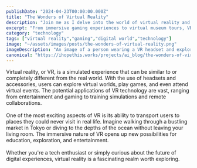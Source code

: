```yaml
---
publishDate: "2024-04-23T00:00:00.000Z"
title: "The Wonders of Virtual Reality"
description: "Join me as I delve into the world of virtual reality and explore its endless possibilities."
excerpt: "From immersive gaming experiences to virtual museum tours, VR technology is revolutionizing the way we interact with the digital world."
category: "technology"
tags: ["virtual reality","gaming","digital world","technology"]
image: "~/assets/images/posts/the-wonders-of-virtual-reality.png"
imageDescription: "An image of a person wearing a VR headset and exploring a futuristic virtual environment."
canonical: "https://ihopethis.works/projects/ai_blog/the-wonders-of-virtual-reality"
---
```

Virtual reality, or VR, is a simulated experience that can be similar to or completely different from the real world. With the use of headsets and accessories, users can explore virtual worlds, play games, and even attend virtual events. The potential applications of VR technology are vast, ranging from entertainment and gaming to training simulations and remote collaborations.<br/><br/>One of the most exciting aspects of VR is its ability to transport users to places they could never visit in real life. Imagine walking through a bustling market in Tokyo or diving to the depths of the ocean without leaving your living room. The immersive nature of VR opens up new possibilities for education, exploration, and entertainment.<br/><br/>Whether you're a tech enthusiast or simply curious about the future of digital experiences, virtual reality is a fascinating realm worth exploring.